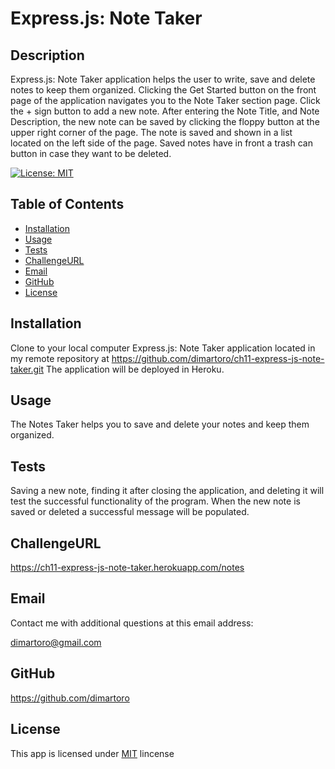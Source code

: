 
# Express.js: Note Taker

## Description
Express.js: Note Taker application helps the user to write, save and delete notes to keep them organized. Clicking the Get Started button on the front page of the application navigates you to the Note Taker section page. Click the + sign button to add a new note. After entering the Note Title, and Note Description, the new note can be saved by clicking the floppy button at the upper right corner of the page. The note is saved and shown in a list located on the left side of the page. Saved notes have in front a trash can button in case they want to be deleted.

  [![License: MIT](https://img.shields.io/badge/License-MIT-yellow.svg)](https://opensource.org/licenses/MIT)

## Table of Contents
- [Installation](#installation)
- [Usage](#usage)
- [Tests](#tests)
- [ChallengeURL](#challengeurl)
- [Email](#email)
- [GitHub](#github)
- [License](#license)

## Installation
Clone to your local computer Express.js: Note Taker application located in my remote repository at https://github.com/dimartoro/ch11-express-js-note-taker.git The application will be deployed in Heroku.

## Usage
The Notes Taker helps you to save and delete your notes and keep them organized.

## Tests
Saving a new note, finding it after closing the application, and deleting it will test the successful functionality of the program. When the new note is saved or deleted a successful message will be populated.

## ChallengeURL
https://ch11-express-js-note-taker.herokuapp.com/notes

## Email
Contact me with additional questions at this email address:

dimartoro@gmail.com

## GitHub
https://github.com/dimartoro

## License
This app is licensed under [MIT](https://choosealicense.com/licenses/mit/) lincense
